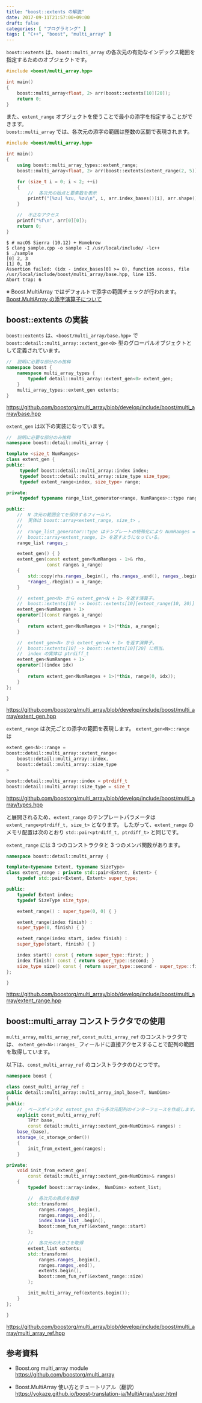```yaml
---
title: "boost::extents の解説"
date: 2017-09-11T21:57:00+09:00
draft: false
categories: [ "プログラミング" ]
tags: [ "C++", "boost", "multi_array" ]
---
```


```boost::extents``` は、```boost::multi_array``` の各次元の有効なインデックス範囲を指定するためのオブジェクトです。

```cpp
#include <boost/multi_array.hpp>

int main()
{
    boost::multi_array<float, 2> arr(boost::extents[10][20]);
    return 0;
}
```

また、```extent_range``` オブジェクトを使うことで最小の添字を指定することができます。<br />
```boost::multi_array``` では、各次元の添字の範囲は整数の区間で表現されます。

```cpp
#include <boost/multi_array.hpp>

int main()
{
    using boost::multi_array_types::extent_range;
    boost::multi_array<float, 2> arr(boost::extents[extent_range(2, 5)][10]);

    for (size_t i = 0; i < 2; ++i)
    {
        //  各次元の始点と要素数を表示
        printf("[%zu] %zu, %zu\n", i, arr.index_bases()[i], arr.shape()[i]);
    }

    //  不正なアクセス
    printf("%f\n", arr[0][0]);
    return 0;
}
```

```shell
$ # macOS Sierra (10.12) + Homebrew
$ clang sample.cpp -o sample -I /usr/local/include/ -lc++
$ ./sample
[0] 2, 3
[1] 0, 10
Assertion failed: (idx - index_bases[0] >= 0), function access, file /usr/local/include/boost/multi_array/base.hpp, line 135.
Abort trap: 6
```

※ Boost.MultiArray ではデフォルトで添字の範囲チェックが行われます。<br />
[Boost.MultiArray の添字演算子について](https://yokaze.github.io/2017-08-18/)

## boost::extents の実装
```boost::extents``` は、```<boost/multi_array/base.hpp>``` で ```boost::detail::multi_array::extent_gen<0>``` 型のグローバルオブジェクトとして定義されています。

```cpp
//  説明に必要な部分のみ抜粋
namespace boost {
    namespace multi_array_types {
        typedef detail::multi_array::extent_gen<0> extent_gen;
    }
    multi_array_types::extent_gen extents;
}
```

<div style="word-break: break-all;">
<a href="https://github.com/boostorg/multi_array/blob/develop/include/boost/multi_array/base.hpp">
https://github.com/boostorg/multi_array/blob/develop/include/boost/multi_array/base.hpp
</a>
</div>

```extent_gen``` は以下の実装になっています。

```cpp
//  説明に必要な部分のみ抜粋
namespace boost::detail::multi_array {

template <size_t NumRanges>
class extent_gen {
public:
     typedef boost::detail::multi_array::index index;
     typedef boost::detail::multi_array::size_type size_type;
     typedef extent_range<index, size_type> range;

private:
     typedef typename range_list_generator<range, NumRanges>::type range_list;

public:
    //  N 次元の範囲全てを保持するフィールド。
    //  実体は boost::array<extent_range, size_t> 。
    //
    //  range_list_generator::type はテンプレートの特殊化により NumRanges = 0 の場合に
    //  boost::array<extent_range, 1> を返すようになっている。
    range_list ranges_;

    extent_gen() { }
    extent_gen(const extent_gen<NumRanges - 1>& rhs,
               const range& a_range)
    {
        std::copy(rhs.ranges_.begin(), rhs.ranges_.end(), ranges_.begin());
        *ranges_.rbegin() = a_range;
    }

    //  extent_gen<N> から extent_gen<N + 1> を返す演算子。
    //  boost::extents[10] -> boost::extents[10][extent_range(10, 20)] に相当。
    extent_gen<NumRanges + 1>
    operator[](const range& a_range)
    {
        return extent_gen<NumRanges + 1>(*this, a_range);    
    }

    //  extent_gen<N> から extent_gen<N + 1> を返す演算子。
    //  boost::extents[10] -> boost::extents[10][20] に相当。
    //  index の実体は ptrdiff_t
    extent_gen<NumRanges + 1>
    operator[](index idx)
    {
        return extent_gen<NumRanges + 1>(*this, range(0, idx));    
    }    
};

}
```

<div style="word-break: break-all;">
<a href="https://github.com/boostorg/multi_array/blob/develop/include/boost/multi_array/extent_gen.hpp">
https://github.com/boostorg/multi_array/blob/develop/include/boost/multi_array/extent_gen.hpp
</a>
</div>

```extent_range``` は次元ごとの添字の範囲を表現します。
```extent_gen<N>::range``` は

```cpp
extent_gen<N>::range =
boost::detail::multi_array::extent_range<
    boost::detail::multi_array::index,
    boost::detail::multi_array::size_type
>

boost::detail::multi_array::index = ptrdiff_t
boost::detail::multi_array::size_type = size_t
```

<div style="word-break: break-all;">
<a href="https://github.com/boostorg/multi_array/blob/develop/include/boost/multi_array/types.hpp">
https://github.com/boostorg/multi_array/blob/develop/include/boost/multi_array/types.hpp
</a>
</div>

と展開されるため、```extent_range``` のテンプレートパラメータは ```extent_range<ptrdiff_t, size_t>``` となります。
したがって、```extent_range``` のメモリ配置は次のとおり ```std::pair<ptrdiff_t, ptrdiff_t>``` と同じです。

```extent_range``` には 3 つのコンストラクタと 3 つのメンバ関数があります。

```cpp
namespace boost::detail::multi_array {

template<typename Extent, typename SizeType>
class extent_range : private std::pair<Extent, Extent> {
    typedef std::pair<Extent, Extent> super_type;

public:
    typedef Extent index;
    typedef SizeType size_type;

    extent_range() : super_type(0, 0) { }

    extent_range(index finish) :
    super_type(0, finish) { }

    extent_range(index start, index finish) :
    super_type(start, finish) { }

    index start() const { return super_type::first; }
    index finish() const { return super_type::second; }
    size_type size() const { return super_type::second - super_type::first; }    
};

}
```

<div style="word-break: break-all;">
<a href="https://github.com/boostorg/multi_array/blob/develop/include/boost/multi_array/extent_range.hpp">
https://github.com/boostorg/multi_array/blob/develop/include/boost/multi_array/extent_range.hpp
</a>
</div>

## boost::multi_array コンストラクタでの使用

```multi_array```, ```multi_array_ref```, ```const_multi_array_ref``` のコンストラクタでは、
```extent_gen<N>::ranges_``` フィールドに直接アクセスすることで配列の範囲を取得しています。

以下は、```const_multi_array_ref``` のコンストラクタのひとつです。

```cpp
namespace boost {

class const_multi_array_ref :
public detail::multi_array::multi_array_impl_base<T, NumDims>
{
public:
    //  ベースポインタと extent_gen から多次元配列のインターフェースを作成します。
    explicit const_multi_array_ref(
        TPtr base,
        const detail::multi_array::extent_gen<NumDims>& ranges) :
    base_(base),
    storage_(c_storage_order())
    {
        init_from_extent_gen(ranges);
    }

private:
    void init_from_extent_gen(
        const detail::multi_array::extent_gen<NumDims>& ranges)
    {
        typedef boost::array<index,　NumDims> extent_list;

        //  各次元の原点を取得
        std::transform(
            ranges.ranges_.begin(),
            ranges.ranges_.end(),
            index_base_list_.begin(),
            boost::mem_fun_ref(&extent_range::start)
        );

        //  各次元の大きさを取得
        extent_list extents;
        std::transform(
            ranges.ranges_.begin(),
            ranges.ranges_.end(),
            extents.begin(),
            boost::mem_fun_ref(&extent_range::size)
        );

        init_multi_array_ref(extents.begin());
    }
};

}
```

<div style="word-break: break-all;">
<a href="https://github.com/boostorg/multi_array/blob/develop/include/boost/multi_array/multi_array_ref.hpp">
https://github.com/boostorg/multi_array/blob/develop/include/boost/multi_array/multi_array_ref.hpp
</a>
</div>

## 参考資料
- Boost.org multi_array module<br />
  https://github.com/boostorg/multi_array

- Boost.MultiArray 使い方とチュートリアル（翻訳）<br />
  https://yokaze.github.io/boost-translation-ja/MultiArray/user.html
